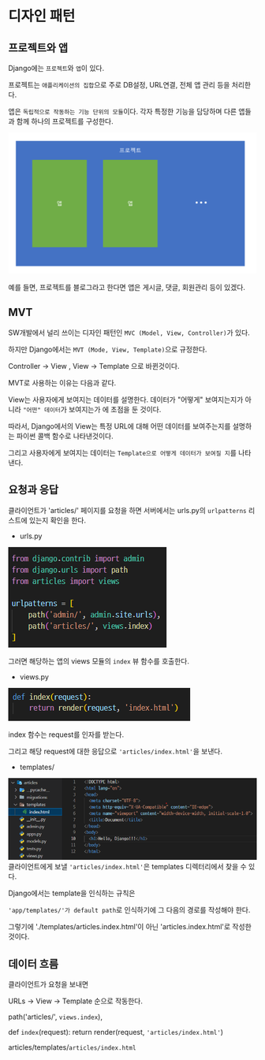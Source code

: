 # 디자인 패턴

## 프로젝트와 앱

Django에는 `프로젝트`와 `앱`이 있다.

프로젝트는 `애플리케이션의 집합`으로 주로 DB설정, URL연결, 전체 앱 관리 등을 처리한다.

앱은 `독립적으로 작동하는 기능 단위의 모듈`이다. 각자 특정한 기능을 담당하며 다른 앱들과 함께 하나의 프로젝트를 구성한다.

![img](./image/project_app.png)

예를 들면, 프로젝트를 블로그라고 한다면 앱은 게시글, 댓글, 회원관리 등이 있겠다.

## MVT

SW개발에서 널리 쓰이는 디자인 패턴인 `MVC (Model, View, Controller)`가 있다.

하지만 Django에서는 `MVT (Mode, View, Template)`으로 규정한다.

Controller -> View , View -> Template 으로 바뀐것이다.

MVT로 사용하는 이유는 다음과 같다.

View는 사용자에게 보여지는 데이터를 설명한다. 데이터가 "어떻게" 보여지는지가 아니라 `"어떤" 데이터`가 보여지는가 에 초점을 둔 것이다.

따라서, Django에서의 View는 특정 URL에 대해 어떤 데이터를 보여주는지를 설명하는 파이썬 콜백 함수로 나타낸것이다.

그리고 사용자에게 보여지는 데이터는 `Template으로 어떻게 데이터가 보여질 지`를 나타낸다.

## 요청과 응답

클라이언트가 'articles/' 페이지를 요청을 하면 서버에서는 urls.py의 `urlpatterns` 리스트에 있는지 확인을 한다.


- urls.py

![urlpattern](./image/urlpatterns.png)

그러면 해당하는 앱의 views 모듈의 `index` 뷰 함수를 호출한다.

- views.py

![view](./image/views.png)

index 함수는 request를 인자를 받는다.

그리고 해당 request에 대한 응답으로 `'articles/index.html'`을 보낸다.

- templates/

![templates](./image/templates.png)
클라이언트에게 보낼 `'articles/index.html'`은 templates 디렉터리에서 찾을 수 있다.

Django에서는 template을 인식하는 규칙은

`'app/templates/'가 default path`로 인식하기에 그 다음의 경로를 작성해야 한다.

그렇기에 './templates/articles.index.html'이 아닌 'articles.index.html'로 작성한것이다.

## 데이터 흐름

클라이언트가 요청을 보내면

URLs -> View -> Template 순으로 작동한다.

path('articles/', `views.index`),

def `index`(request):
    return render(request, `'articles/index.html'`)

articles/templates/`articles/index.html`